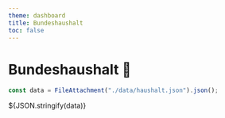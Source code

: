 ```yaml
---
theme: dashboard
title: Bundeshaushalt
toc: false
---
```


# Bundeshaushalt 🚀

<!-- Load and transform the data -->

```js
const data = FileAttachment("./data/haushalt.json").json();
```

<div class="card">
${JSON.stringify(data)}
</div>
